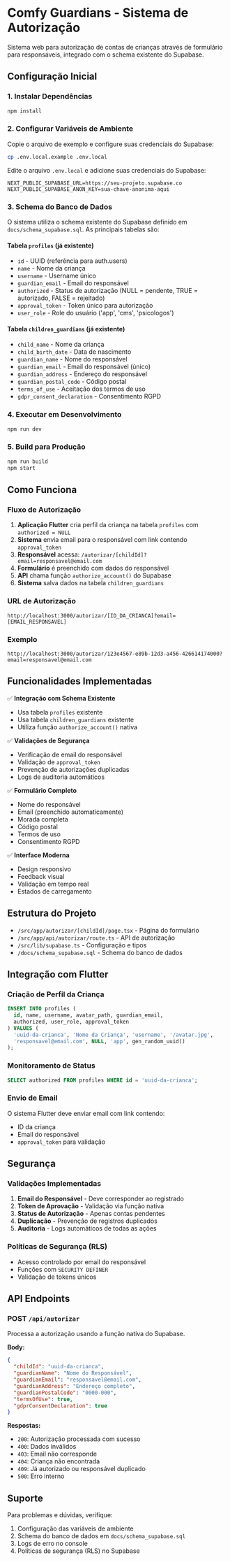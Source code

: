 # Comfy Guardians - Sistema de Autorização

Sistema web para autorização de contas de crianças através de formulário para responsáveis, integrado com o schema existente do Supabase.

## Configuração Inicial

### 1. Instalar Dependências
```bash
npm install
```

### 2. Configurar Variáveis de Ambiente
Copie o arquivo de exemplo e configure suas credenciais do Supabase:

```bash
cp .env.local.example .env.local
```

Edite o arquivo `.env.local` e adicione suas credenciais do Supabase:
```env
NEXT_PUBLIC_SUPABASE_URL=https://seu-projeto.supabase.co
NEXT_PUBLIC_SUPABASE_ANON_KEY=sua-chave-anonima-aqui
```

### 3. Schema do Banco de Dados
O sistema utiliza o schema existente do Supabase definido em `docs/schema_supabase.sql`. As principais tabelas são:

#### Tabela `profiles` (já existente)
- `id` - UUID (referência para auth.users)
- `name` - Nome da criança
- `username` - Username único
- `guardian_email` - Email do responsável
- `authorized` - Status de autorização (NULL = pendente, TRUE = autorizado, FALSE = rejeitado)
- `approval_token` - Token único para autorização
- `user_role` - Role do usuário ('app', 'cms', 'psicologos')

#### Tabela `children_guardians` (já existente)
- `child_name` - Nome da criança
- `child_birth_date` - Data de nascimento
- `guardian_name` - Nome do responsável
- `guardian_email` - Email do responsável (único)
- `guardian_address` - Endereço do responsável
- `guardian_postal_code` - Código postal
- `terms_of_use` - Aceitação dos termos de uso
- `gdpr_consent_declaration` - Consentimento RGPD

### 4. Executar em Desenvolvimento
```bash
npm run dev
```

### 5. Build para Produção
```bash
npm run build
npm start
```

## Como Funciona

### Fluxo de Autorização

1. **Aplicação Flutter** cria perfil da criança na tabela `profiles` com `authorized = NULL`
2. **Sistema** envia email para o responsável com link contendo `approval_token`
3. **Responsável** acessa: `/autorizar/[childId]?email=responsavel@email.com`
4. **Formulário** é preenchido com dados do responsável
5. **API** chama função `authorize_account()` do Supabase
6. **Sistema** salva dados na tabela `children_guardians`

### URL de Autorização
```
http://localhost:3000/autorizar/[ID_DA_CRIANCA]?email=[EMAIL_RESPONSAVEL]
```

### Exemplo
```
http://localhost:3000/autorizar/123e4567-e89b-12d3-a456-426614174000?email=responsavel@email.com
```

## Funcionalidades Implementadas

✅ **Integração com Schema Existente**
- Usa tabela `profiles` existente
- Usa tabela `children_guardians` existente
- Utiliza função `authorize_account()` nativa

✅ **Validações de Segurança**
- Verificação de email do responsável
- Validação de `approval_token`
- Prevenção de autorizações duplicadas
- Logs de auditoria automáticos

✅ **Formulário Completo**
- Nome do responsável
- Email (preenchido automaticamente)
- Morada completa
- Código postal
- Termos de uso
- Consentimento RGPD

✅ **Interface Moderna**
- Design responsivo
- Feedback visual
- Validação em tempo real
- Estados de carregamento

## Estrutura do Projeto

- `/src/app/autorizar/[childId]/page.tsx` - Página do formulário
- `/src/app/api/autorizar/route.ts` - API de autorização
- `/src/lib/supabase.ts` - Configuração e tipos
- `/docs/schema_supabase.sql` - Schema do banco de dados

## Integração com Flutter

### Criação de Perfil da Criança
```sql
INSERT INTO profiles (
  id, name, username, avatar_path, guardian_email, 
  authorized, user_role, approval_token
) VALUES (
  'uuid-da-crianca', 'Nome da Criança', 'username', '/avatar.jpg',
  'responsavel@email.com', NULL, 'app', gen_random_uuid()
);
```

### Monitoramento de Status
```sql
SELECT authorized FROM profiles WHERE id = 'uuid-da-crianca';
```

### Envio de Email
O sistema Flutter deve enviar email com link contendo:
- ID da criança
- Email do responsável
- `approval_token` para validação

## Segurança

### Validações Implementadas
1. **Email do Responsável** - Deve corresponder ao registrado
2. **Token de Aprovação** - Validação via função nativa
3. **Status de Autorização** - Apenas contas pendentes
4. **Duplicação** - Prevenção de registros duplicados
5. **Auditoria** - Logs automáticos de todas as ações

### Políticas de Segurança (RLS)
- Acesso controlado por email do responsável
- Funções com `SECURITY DEFINER`
- Validação de tokens únicos

## API Endpoints

### POST `/api/autorizar`
Processa a autorização usando a função nativa do Supabase.

**Body:**
```json
{
  "childId": "uuid-da-crianca",
  "guardianName": "Nome do Responsável",
  "guardianEmail": "responsavel@email.com",
  "guardianAddress": "Endereço completo",
  "guardianPostalCode": "0000-000",
  "termsOfUse": true,
  "gdprConsentDeclaration": true
}
```

**Respostas:**
- `200`: Autorização processada com sucesso
- `400`: Dados inválidos
- `403`: Email não corresponde
- `404`: Criança não encontrada
- `409`: Já autorizado ou responsável duplicado
- `500`: Erro interno

## Suporte

Para problemas e dúvidas, verifique:
1. Configuração das variáveis de ambiente
2. Schema do banco de dados em `docs/schema_supabase.sql`
3. Logs de erro no console
4. Políticas de segurança (RLS) no Supabase
